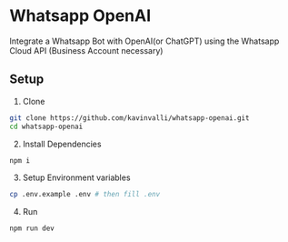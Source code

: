 # Whatsapp OpenAI

Integrate a Whatsapp Bot with OpenAI(or ChatGPT) using the Whatsapp Cloud API (Business Account necessary)

## Setup

1. Clone

```sh
git clone https://github.com/kavinvalli/whatsapp-openai.git
cd whatsapp-openai
```

2. Install Dependencies

```sh
npm i
```

3. Setup Environment variables

```sh
cp .env.example .env # then fill .env
```

4. Run

```sh
npm run dev
```

